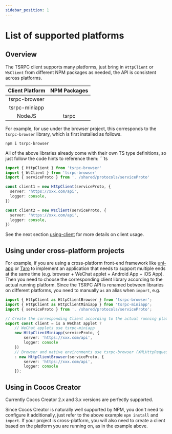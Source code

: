 ```yaml
---
sidebar_position: 1
---
```


# List of supported platforms

## Overview

The TSRPC client supports many platforms, just bring in `HttpClient` or `WsClient` from different NPM packages as needed, the API is consistent across platforms.

| Client Platform | NPM Packages |
| :-------------: | :----------: |
|  tsrpc-browser  |
|  tsrpc-miniapp  |
|     NodeJS      |    tsrpc     |

For example, for use under the browser project, this corresponds to the `tsrpc-browser` library, which is first installed as follows.

```shell
npm i tsrpc-browser
```

All of the above libraries already come with their own TS type definitions, so just follow the code hints to reference them: ```ts

```ts
import { HttpClient } from 'tsrpc-browser'
import { WsClient } from 'tsrpc-browser'
import { serviceProto } from '. /shared/protocols/serviceProto'

const client1 = new HttpClient(serviceProto, {
  server: 'https://xxx.com/api',
  logger: console,
})

const client2 = new WsClient(serviceProto, {
  server: 'https://xxx.com/api',
  logger: console,
})
```

See the next section [using-client](use-client) for more details on client usage.

## Using under cross-platform projects

For example, if you are using a cross-platform front-end framework like [uni-app](https://uniapp.dcloud.io/) or [Taro](https://taro.aotu.io/) to implement an application that needs to support multiple ends at the same time (e.g. browser + WeChat applet + Android App + iOS App).
Then you need to choose the corresponding client library according to the actual running platform.
Since the TSRPC API is renamed between libraries on different platforms, you need to manually `as` an alias when `import`, e.g.

```ts
import { HttpClient as HttpClientBrowser } from 'tsrpc-browser';
import { HttpClient as HttpClientMiniapp } from 'tsrpc-miniapp';
import { serviceProto } from '. /shared/protocols/serviceProto';

// Create the corresponding Client according to the actual running platform
export const client = is a WeChat applet ?
    // WeChat applets use tsrpc-miniapp
    new HttpClientMiniapp(serviceProto, {
        server: 'https://xxx.com/api',
        logger: console
    })
    // Browser and native environments use tsrpc-browser (XMLHttpRequest-compatible environments can use tsrpc-browser)
    : new HttpClientBrowser(serviceProto, {
        server: 'https://xxx.com/api',
        logger: console
    });
```

## Using in Cocos Creator

Currently Cocos Creator 2.x and 3.x versions are perfectly supported.

Since Cocos Creator is naturally well supported by NPM, you don't need to configure it additionally, just refer to the above example `npm install` and `import`.
If your project is cross-platform, you will also need to create a client based on the platform you are running on, as in the example above.
